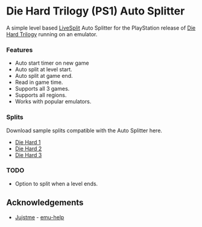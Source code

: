 # Die Hard Trilogy (PS1) Auto Splitter

A simple level based [LiveSplit](https://livesplit.org/) Auto Splitter for the PlayStation release of [Die Hard Trilogy](https://en.wikipedia.org/wiki/Die_Hard_Trilogy) running on an emulator.

### Features

 - Auto start timer on new game
 - Auto split at level start.
 - Auto split at game end.
 - Read in game time.
 - Supports all 3 games.
 - Supports all regions.
 - Works with popular emulators.

### Splits

Download sample splits compatible with the Auto Splitter here.

 - [Die Hard 1](https://raw.githubusercontent.com/kapdap/die-hard-trilogy-ps1-autosplitter/main/splits/die-hard-trilogy-ps1-die-hard-1.lss)
 - [Die Hard 2](https://raw.githubusercontent.com/kapdap/die-hard-trilogy-ps1-autosplitter/main/splits/die-hard-trilogy-ps1-die-hard-2.lss)
 - [Die Hard 3](https://raw.githubusercontent.com/kapdap/die-hard-trilogy-ps1-autosplitter/main/splits/die-hard-trilogy-ps1-die-hard-3.lss)

### TODO
 - Option to split when a level ends.

## Acknowledgements

* [Jujstme](https://github.com/Jujstme/) - [emu-help](https://github.com/Jujstme/emu-help)